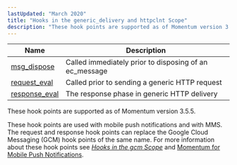 ```yaml
---
lastUpdated: "March 2020"
title: "Hooks in the generic_delivery and httpclnt Scope"
description: "These hook points are supported as of Momentum version 3 5 5 These hook points are used with mobile push notifications and with MMS The request and response hook points can replace the Google Cloud Messaging GCM hook points of the same name For more information about these hook points..."
---
```



| Name                                                                                                    | Description                                            |
|---------------------------------------------------------------------------------------------------------|--------------------------------------------------------|
| [msg_dispose](/momentum/3/3-api/hooks-generic-delivery-msg-dispose) | Called immediately prior to disposing of an ec_message |
| [request_eval](/momentum/3/3-api/hooks-http-request-eval)           | Called prior to sending a generic HTTP request         |
| [response_eval](/momentum/3/3-api/hooks-http-response-eval)         | The response phase in generic HTTP delivery            |

These hook points are supported as of Momentum version 3.5.5.

These hook points are used with mobile push notifications and with MMS. The request and response hook points can replace the Google Cloud Messaging (GCM) hook points of the same name. For more information about these hook points see [*Hooks in the gcm Scope*](/momentum/3/3-api/hooks-gcm) and [Momentum for Mobile Push Notifications](/momentum/3/3-push).